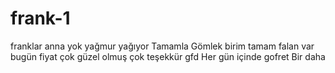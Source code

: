 # frank-1 
franklar 
anna
yok 
yağmur yağıyor 
Tamamla 
Gömlek birim 
tamam 
  falan var  bugün 
  fiyat 
çok güzel olmuş çok teşekkür gfd
Her gün içinde gofret 
Bir daha 
